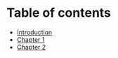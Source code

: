 # Table of contents

* [Introduction](./introduction.md)
* [Chapter 1](./chapter-1.md)
* [Chapter 2](./chapter-2.md)

